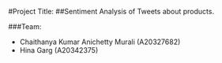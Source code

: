 #Project Title: 
##Sentiment Analysis of Tweets about products.

###Team:
 - Chaithanya Kumar Anichetty Murali (A20327682)
 - Hina Garg (A20342375)
